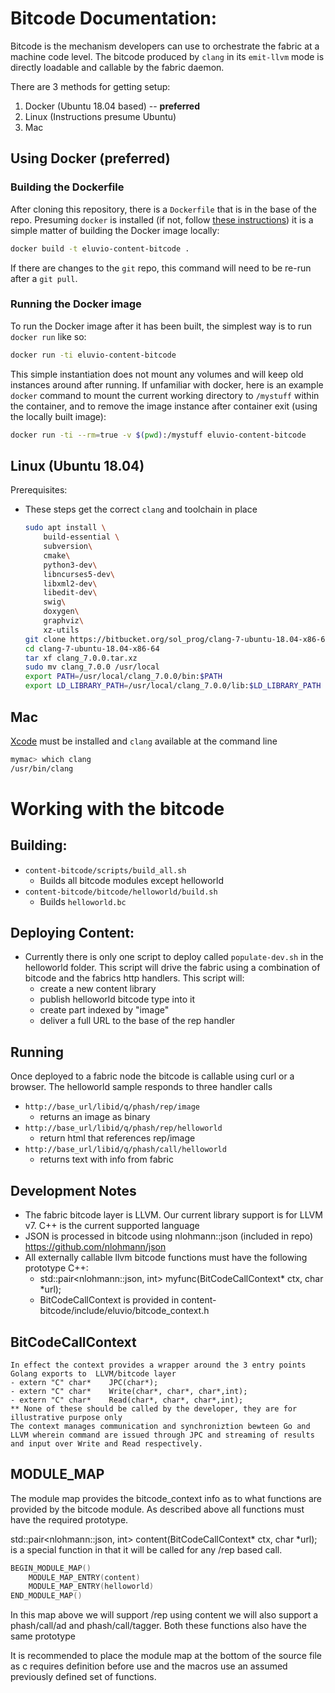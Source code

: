 # Bitcode Documentation:

Bitcode is the mechanism developers can use to orchestrate the fabric at a machine code level.  The bitcode produced by `clang` in its `emit-llvm` mode is directly loadable and callable by the fabric daemon.

There are 3 methods for getting setup:

1. Docker (Ubuntu 18.04 based) -- **preferred**
2. Linux (Instructions presume Ubuntu)
3. Mac

## Using Docker (preferred)

### Building the Dockerfile

After cloning this repository, there is a `Dockerfile` that is in the base of the repo.  Presuming `docker` is installed (if not, follow [these instructions](https://docs.docker.com/install/)) it is a simple matter of building the Docker image locally:

```bash
docker build -t eluvio-content-bitcode .
```

If there are changes to the `git` repo, this command will need to be re-run after a `git pull`.

### Running the Docker image

To run the Docker image after it has been built, the simplest way is to run `docker run` like so:

```bash
docker run -ti eluvio-content-bitcode
```

This simple instantiation does not mount any volumes and will keep old instances around after running.  If unfamiliar with docker, here is an example `docker` command to mount the current working directory to `/mystuff` within the container, and to remove the image instance after container exit (using the locally built image):

```bash
docker run -ti --rm=true -v $(pwd):/mystuff eluvio-content-bitcode
```

## Linux (Ubuntu 18.04)

Prerequisites:
- These steps get the correct `clang` and toolchain in place
    ```bash
    sudo apt install \
        build-essential \
        subversion\
        cmake\
        python3-dev\
        libncurses5-dev\
        libxml2-dev\
        libedit-dev\
        swig\
        doxygen\
        graphviz\
        xz-utils
    git clone https://bitbucket.org/sol_prog/clang-7-ubuntu-18.04-x86-64.git
    cd clang-7-ubuntu-18.04-x86-64
    tar xf clang_7.0.0.tar.xz
    sudo mv clang_7.0.0 /usr/local
    export PATH=/usr/local/clang_7.0.0/bin:$PATH
    export LD_LIBRARY_PATH=/usr/local/clang_7.0.0/lib:$LD_LIBRARY_PATH
    ```

## Mac

[Xcode](https://developer.apple.com/xcode/) must be installed and `clang` available at the command line

```bash
mymac> which clang
/usr/bin/clang
```

# Working with the bitcode

##  Building:
  - `content-bitcode/scripts/build_all.sh`
    - Builds all bitcode modules except helloworld
  - `content-bitcode/bitcode/helloworld/build.sh`
    - Builds `helloworld.bc`

##  Deploying Content:
  - Currently there is only one script to deploy called `populate-dev.sh` in the helloworld folder.  This script will drive the fabric using a combination of bitcode and the fabrics http handlers.  This script will:
    - create a new content library
    - publish helloworld bitcode type into it
    - create part indexed by "image"
    - deliver a full URL to the base of the rep handler

## Running
Once deployed to a fabric node the bitcode is callable using curl or a browser. The helloworld sample responds to three handler calls
  - `http://base_url/libid/q/phash/rep/image`
    - returns an image as binary
  - `http://base_url/libid/q/phash/rep/helloworld`
    - return html that references rep/image
  - `http://base_url/libid/q/phash/call/helloworld`
    - returns text with info from fabric

## Development Notes
  - The fabric bitcode layer is LLVM.  Our current library support is for LLVM v7. C++ is the current supported language
  - JSON is processed in bitcode using nlohmann::json (included in repo) https://github.com/nlohmann/json
  - All externally callable llvm bitcode functions must have the following prototype C++:
    - std::pair<nlohmann::json, int> myfunc(BitCodeCallContext* ctx, char *url);
    - BitCodeCallContext is provided in content-bitcode/include/eluvio/bitcode_context.h

## BitCodeCallContext
    In effect the context provides a wrapper around the 3 entry points Golang exports to  LLVM/bitcode layer
    - extern "C" char*    JPC(char*);
    - extern "C" char*    Write(char*, char*, char*,int);
    - extern "C" char*    Read(char*, char*, char*,int);
    ** None of these should be called by the developer, they are for illustrative purpose only
    The context manages communication and synchroniztion bewteen Go and LLVM wherein command are issued through JPC and streaming of results and input over Write and Read respectively.

## MODULE_MAP
The module map provides the bitcode_context info as to what functions are provided by the bitcode module. As described above all functions must have the required prototype.

std::pair<nlohmann::json, int> content(BitCodeCallContext* ctx, char *url); is a special function in that it will be called for any /rep based call.
```c++
BEGIN_MODULE_MAP()
    MODULE_MAP_ENTRY(content)
    MODULE_MAP_ENTRY(helloworld)
END_MODULE_MAP()
```

In this map above we will support /rep using content we will also support a phash/call/ad and phash/call/tagger.  Both these functions also have the same prototype

It is recommended to place the module map at the bottom of the source file as c requires definition before use and the macros use an assumed previously defined set of functions.